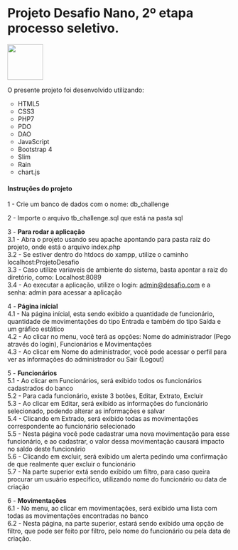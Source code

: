 # Projeto Desafio Nano, 2º etapa processo seletivo.

<img src="https://upload.wikimedia.org/wikipedia/commons/d/db/Challenge_Logo.png" width="80px"/>

O presente projeto foi desenvolvido utilizando: 

<ul type="circle">
  <li>HTML5</li> 
  <li>CSS3</li>
  <li>PHP7</li>
  <li>PDO</li>
  <li>DAO</li>
  <li>JavaScript</li>
  <li>Bootstrap 4</li>
  <li>Slim</li>
  <li>Rain</li>
  <li>chart.js</li>
</ul>


<h4>Instruções do projeto</h4

1 - Crie um banco de dados com o nome: db_challenge<br>

2 - Importe o arquivo tb_challenge.sql que está na pasta sql<br>

3 - <b>Para rodar a aplicação</b><br>
3.1 - Abra o projeto usando seu apache apontando para pasta raiz do projeto, onde está o arquivo index.php<br>
3.2 - Se estiver dentro do htdocs do xampp, utilize o caminho localhost:ProjetoDesafio<br>
3.3 - Caso utilize variaveis de ambiente do sistema, basta apontar a raiz do diretório, como: Localhost:8089<br>
3.4 - Ao executar a aplicação, utilize o login: admin@desafio.com e a senha: admin para acessar a aplicação<br>

4 - <b>Página inícial</b><br>
4.1 - Na página inícial, esta sendo exibido a quantidade de funcionário, quantidade de movimentações do tipo Entrada e também do tipo Saída e um gráfico estático<br>
4.2 - Ao clicar no menu, você terá as opções: Nome do administrador (Pego através do login), Funcionários e Movimentações<br>
4.3 - Ao clicar em Nome do administrador, você pode acessar o perfil para ver as informações do administrador ou Sair (Logout)<br>

5 - <b>Funcionários</b><br>
5.1 - Ao clicar em Funcionários, será exibido todos os funcionários cadastrados do banco<br>
5.2 - Para cada funcionário, existe 3 botões, Editar, Extrato, Excluir<br>
5.3 - Ao clicar em Editar, será exibido as informações do funcionário selecionado, podendo alterar as informações e salvar<br>
5.4 - Clicando em Extrado, será exibido todas as movimentações correspondente ao funcionário selecionado<br>
5.5 - Nesta página você pode cadastrar uma nova movimentação para esse funcionário, e ao cadastrar, o valor dessa movimentação causará impacto no saldo deste funcionário<br>
5.6 - Clicando em excluir, será exibido um alerta pedindo uma confirmação de que realmente quer excluir o funcionário<br>
5.7 - Na parte superior extá sendo exibido um filtro, para caso queira procurar um usuário específico, utilizando nome do funcionário ou data de criação<br>

6 - <b>Movimentações</b><br>
6.1 - No menu, ao clicar em movimentações, será exibido uma lista com todas as movimentações encontradas no banco<br>
6.2 - Nesta página, na parte superior, estará sendo exibido uma opção de filtro, que pode ser feito por filtro, pelo nome do funcionário ou pela data de criação.
